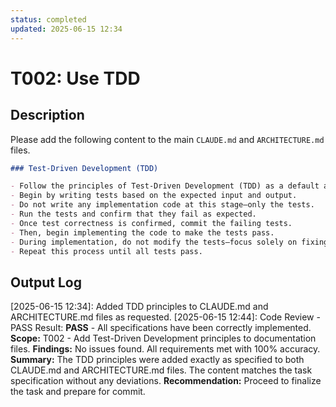 ```yaml
---
status: completed
updated: 2025-06-15 12:34
---
```


# T002: Use TDD

## Description
Please add the following content to the main `CLAUDE.md` and `ARCHITECTURE.md` files.

```markdown
### Test-Driven Development (TDD)

- Follow the principles of Test-Driven Development (TDD) as a default approach.
- Begin by writing tests based on the expected input and output.
- Do not write any implementation code at this stage—only the tests.
- Run the tests and confirm that they fail as expected.
- Once test correctness is confirmed, commit the failing tests.
- Then, begin implementing the code to make the tests pass.
- During implementation, do not modify the tests—focus solely on fixing the code.
- Repeat this process until all tests pass.
```

## Output Log
[2025-06-15 12:34]: Added TDD principles to CLAUDE.md and ARCHITECTURE.md files as requested.
[2025-06-15 12:44]: Code Review - PASS
Result: **PASS** - All specifications have been correctly implemented.
**Scope:** T002 - Add Test-Driven Development principles to documentation files.
**Findings:** No issues found. All requirements met with 100% accuracy.
**Summary:** The TDD principles were added exactly as specified to both CLAUDE.md and ARCHITECTURE.md files. The content matches the task specification without any deviations.
**Recommendation:** Proceed to finalize the task and prepare for commit.
